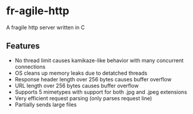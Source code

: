 # fr-agile-http
A fragile http server written in C

## Features
 - No thread limit causes kamikaze-like behavior with many concurrent connections
 - OS cleans up memory leaks due to detatched threads
 - Response header length over 256 bytes causes buffer overflow
 - URL length over 256 bytes causes buffer overflow
 - Supports 5 mimetypes with support for both .jpg and .jpeg extensions
 - Very efficient request parsing (only parses request line)
 - Partially sends large files
